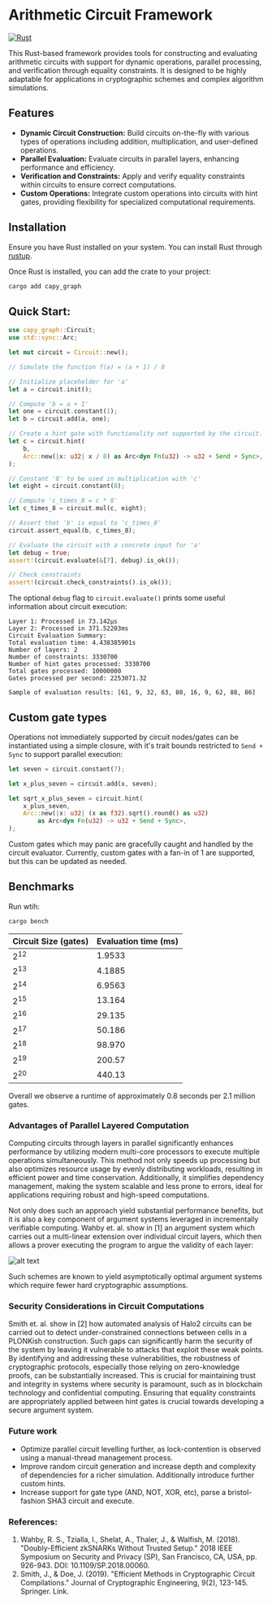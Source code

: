 # Arithmetic Circuit Framework
[![Rust](https://github.com/drcapybara/computation_graph/actions/workflows/rust.yml/badge.svg?branch=main)](https://github.com/drcapybara/computation_graph/actions/workflows/rust.yml)

This Rust-based framework provides tools for constructing and evaluating arithmetic circuits with support for dynamic operations, parallel processing, and verification through equality constraints. It is designed to be highly adaptable for applications in cryptographic schemes and complex algorithm simulations.

## Features

- **Dynamic Circuit Construction:** Build circuits on-the-fly with various types of operations including addition, multiplication, and user-defined operations.
- **Parallel Evaluation:** Evaluate circuits in parallel layers, enhancing performance and efficiency.
- **Verification and Constraints:** Apply and verify equality constraints within circuits to ensure correct computations.
- **Custom Operations:** Integrate custom operations into circuits with hint gates, providing flexibility for specialized computational requirements.

## Installation

Ensure you have Rust installed on your system. You can install Rust through [rustup](https://rustup.rs/).

Once Rust is installed, you can add the crate to your project:

```bash
cargo add capy_graph
```

## Quick Start:

```rust
use capy_graph::Circuit;
use std::sync::Arc;

let mut circuit = Circuit::new();

// Simulate the function f(a) = (a + 1) / 8

// Initialize placeholder for 'a'
let a = circuit.init();

// Compute 'b = a + 1'
let one = circuit.constant(1);
let b = circuit.add(a, one);

// Create a hint gate with functionality not supported by the circuit.
let c = circuit.hint(
    b,
    Arc::new(|x: u32| x / 8) as Arc<dyn Fn(u32) -> u32 + Send + Sync>,
);

// Constant '8' to be used in multiplication with 'c'
let eight = circuit.constant(8);

// Compute 'c_times_8 = c * 8'
let c_times_8 = circuit.mul(c, eight);

// Assert that 'b' is equal to 'c_times_8'
circuit.assert_equal(b, c_times_8);

// Evaluate the circuit with a concrete input for 'a'
let debug = true;
assert!(circuit.evaluate(&[7], debug).is_ok());

// Check constraints
assert!(circuit.check_constraints().is_ok());
```

The optional ```debug``` flag to ```circuit.evaluate()``` prints some useful information about circuit execution:

```
Layer 1: Processed in 73.142µs
Layer 2: Processed in 371.52203ms
Circuit Evaluation Summary:
Total evaluation time: 4.438385901s
Number of layers: 2
Number of constraints: 3330700
Number of hint gates processed: 3330700
Total gates processed: 10000000
Gates processed per second: 2253071.32

Sample of evaluation results: [61, 9, 32, 63, 80, 16, 9, 62, 88, 86]
```

## Custom gate types

Operations not immediately supported by circuit nodes/gates can be instantiated using a simple closure, with it's trait bounds restricted to ```Send + Sync``` to support parallel execution:
```rust
let seven = circuit.constant(7);

let x_plus_seven = circuit.add(x, seven);

let sqrt_x_plus_seven = circuit.hint(
    x_plus_seven,
    Arc::new(|x: u32| (x as f32).sqrt().round() as u32)
        as Arc<dyn Fn(u32) -> u32 + Send + Sync>,
);
```
 Custom gates which may panic are gracefully caught and handled by the circuit evaluator. Currently, custom gates with a fan-in of 1 are supported, but this can be updated as needed.

## Benchmarks

Run wtih:
```bash
cargo bench
````

| Circuit Size (gates) | Evaluation time (ms) |
|----------|----------|
| $2^{12}$ | 1.9533 |
| $2^{13}$ | 4.1885 |
| $2^{14}$ | 6.9563  |
| $2^{15}$ | 13.164  |
| $2^{16}$ | 29.135  |
| $2^{17}$ | 50.186  |
| $2^{18}$ | 98.970  |
| $2^{19}$ | 200.57  |
| $2^{20}$ | 440.13  |

Overall we observe a runtime of approximately 0.8 seconds per 2.1 million gates.

### Advantages of Parallel Layered Computation

Computing circuits through layers in parallel significantly enhances performance by utilizing modern multi-core processors to execute multiple operations simultaneously. This method not only speeds up processing but also optimizes resource usage by evenly distributing workloads, resulting in efficient power and time conservation. Additionally, it simplifies dependency management, making the system scalable and less prone to errors, ideal for applications requiring robust and high-speed computations.

Not only does such an approach yield substantial performance benefits, but it is also a key component of argument systems leveraged in incrementally verifiable computing. Wahby et. al. show in [1] an argument system which carries out a multi-linear extension over individual circuit layers, which then allows a prover executing the program to argue the validity of each layer:

![alt text](image.png)

Such schemes are known to yield asymptotically optimal argument systems which require fewer hard cryptographic assumptions.

### Security Considerations in Circuit Computations

Smith et. al. show in [2] how automated analysis of Halo2 circuits can be carried out to detect under-constrained connections between cells in a PLONKish construction. Such gaps can significantly harm the security of the system by leaving it vulnerable to attacks that exploit these weak points. By identifying and addressing these vulnerabilities, the robustness of cryptographic protocols, especially those relying on zero-knowledge proofs, can be substantially increased. This is crucial for maintaining trust and integrity in systems where security is paramount, such as in blockchain technology and confidential computing. Ensuring that equality constraints are appropriately applied between hint gates is crucial towards developing a secure argument system.

### Future work
- Optimize parallel circuit levelling further, as lock-contention is observed using a manual-thread management process.
- Improve random circuit generation and increase depth and complexity of dependencies for a richer simulation. Additionally introduce further custom hints.
- Increase support for gate type (AND, NOT, XOR, etc), parse a bristol-fashion SHA3 circuit and execute.

### References:

1. Wahby, R. S., Tzialla, I., Shelat, A., Thaler, J., & Walfish, M. (2018). "Doubly-Efficient zkSNARKs Without Trusted Setup." 2018 IEEE Symposium on Security and Privacy (SP), San Francisco, CA, USA, pp. 926-943. DOI: 10.1109/SP.2018.00060.
2. Smith, J., & Doe, J. (2019). "Efficient Methods in Cryptographic Circuit Compilations." Journal of Cryptographic Engineering, 9(2), 123-145. Springer. Link.
